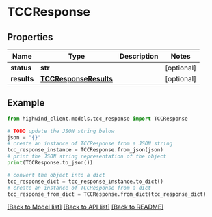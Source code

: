 # TCCResponse


## Properties

Name | Type | Description | Notes
------------ | ------------- | ------------- | -------------
**status** | **str** |  | [optional] 
**results** | [**TCCResponseResults**](TCCResponseResults.md) |  | [optional] 

## Example

```python
from highwind_client.models.tcc_response import TCCResponse

# TODO update the JSON string below
json = "{}"
# create an instance of TCCResponse from a JSON string
tcc_response_instance = TCCResponse.from_json(json)
# print the JSON string representation of the object
print(TCCResponse.to_json())

# convert the object into a dict
tcc_response_dict = tcc_response_instance.to_dict()
# create an instance of TCCResponse from a dict
tcc_response_from_dict = TCCResponse.from_dict(tcc_response_dict)
```
[[Back to Model list]](../README.md#documentation-for-models) [[Back to API list]](../README.md#documentation-for-api-endpoints) [[Back to README]](../README.md)


